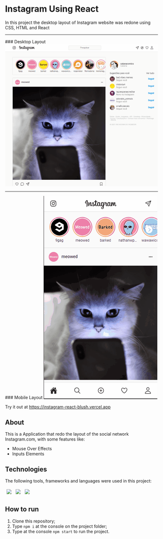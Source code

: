 # Instagram Using React
In this project the desktop layout of Instagram website was redone using CSS, HTML and React

<hr>
### Desktop Layout
<img src="/assets/instagram.gif" />

<hr>
### Mobile Layout
  <img src="/assets/instagram-mobile.gif" />

Try it out at https://instagram-react-blush.vercel.app

## About

This is a Application that redo the layout of the social network Instagram.com, with some features like:

- Mouse Over Effects
- Inputs Elements 

## Technologies
The following tools, frameworks and languages were used in this project:<br>

<div>
  <img style='margin: 5px;' src="https://img.shields.io/badge/css-%231572B6.svg?style=for-the-badge&logo=css3&logoColor=white"/>
  <img style='margin: 5px;' src="https://img.shields.io/badge/html5-%23E34F26.svg?style=for-the-badge&logo=html5&logoColor=white"/>
  <img style='margin: 5px;' src="https://img.shields.io/badge/React-20232A?style=for-the-badge&logo=react&logoColor=61DAFB"/>
</div>

## How to run

1. Clone this repository;
2. Type `npm i` at the console on the project folder;
3. Type at the console `npm start` to run the project.
